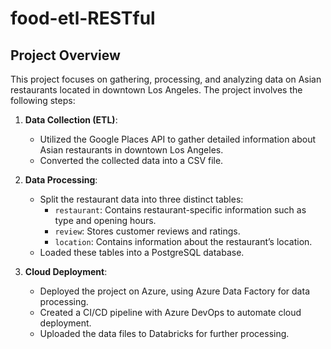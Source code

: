 # food-etl-RESTful

## Project Overview

This project focuses on gathering, processing, and analyzing data on Asian restaurants located in downtown Los Angeles. The project involves the following steps:

1. **Data Collection (ETL)**:
    - Utilized the Google Places API to gather detailed information about Asian restaurants in downtown Los Angeles.
    - Converted the collected data into a CSV file.

2. **Data Processing**:
    - Split the restaurant data into three distinct tables:
        - `restaurant`: Contains restaurant-specific information such as type and opening hours.
        - `review`: Stores customer reviews and ratings.
        - `location`: Contains information about the restaurant’s location.
    - Loaded these tables into a PostgreSQL database.

3. **Cloud Deployment**:
    - Deployed the project on Azure, using Azure Data Factory for data processing.
    - Created a CI/CD pipeline with Azure DevOps to automate cloud deployment.
   - Uploaded the data files to Databricks for further processing.
